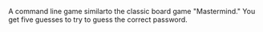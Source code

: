 A command line game similarto the classic board game "Mastermind." You get five guesses to try to guess the correct password.
